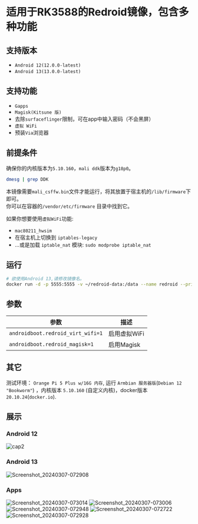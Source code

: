 # 适用于RK3588的Redroid镜像，包含多种功能

## 支持版本
- `Android 12(12.0.0-latest)`
- `Android 13(13.0.0-latest)`

## 支持功能
- `Gapps`  
- `Magisk(Kitsune 版)` 
- 去除`surfaceflinger`限制，可在app中输入密码（不会黑屏）  
- `虚拟 WiFi`
- 预装`Via`浏览器

## 前提条件
确保你的内核版本为`5.10.160`，`mali ddk`版本为`g18p0`。
```bash
dmesg | grep DDK
```
本镜像需要`mali_csffw.bin`文件才能运行，将其放置于宿主机的`/lib/firmware`下即可。  
你可以在容器的`/vendor/etc/firmware` 目录中找到它。  

如果你想要使用`虚拟WiFi`功能:
- `mac80211_hwsim`
- 在宿主机上切换到 `iptables-legacy`
- ...或是加载 `iptable_nat` 模块: `sudo modprobe iptable_nat`

## 运行
```bash
# 欲使用Android 13,请修改镜像名。
docker run -d -p 5555:5555 -v ~/redroid-data:/data --name redroid --privileged cnflysky/redroid-rk3588:12.0.0-latest androidboot.redroid_height=1920 androidboot.redroid_width=1080
```

## 参数
| 参数 | 描述 | 
| --- | --- |
| `androidboot.redroid_virt_wifi=1` | 启用虚拟WiFi |
| `androidboot.redroid_magisk=1` | 启用Magisk |

## 其它
测试环境： `Orange Pi 5 Plus w/16G 内存`, 运行 `Armbian 服务器版`(`Debian 12 "Bookworm"`) ，内核版本 `5.10.160` (自定义内核)，docker版本`20.10.24`(`docker.io`).  

## 展示
### Android 12
![cap2](https://github.com/CNflysky/redroid-rk3588/assets/48781081/db89bdd0-6193-48c2-83c0-58237a0106bb)
### Android 13
![Screenshot_20240307-072908](https://github.com/CNflysky/redroid-rk3588/assets/48781081/8ebc2954-77c0-4652-916f-b9aeaa5c6878)
### Apps
![Screenshot_20240307-073014](https://github.com/CNflysky/redroid-rk3588/assets/48781081/cff7c070-7060-465c-975a-fba4da3d95c0)
![Screenshot_20240307-073006](https://github.com/CNflysky/redroid-rk3588/assets/48781081/2055090b-aea9-46bc-8564-e000e317b178)
![Screenshot_20240307-072948](https://github.com/CNflysky/redroid-rk3588/assets/48781081/52c49052-b395-4420-832a-c6009d691c97)
![Screenshot_20240307-072722](https://github.com/CNflysky/redroid-rk3588/assets/48781081/e6edcf4f-a761-47d3-8ce9-1f7d7ca194e8)
![Screenshot_20240307-072928](https://github.com/CNflysky/redroid-rk3588/assets/48781081/ff4fc29a-f3d3-4b8c-99b5-65ab96b28fcd)
